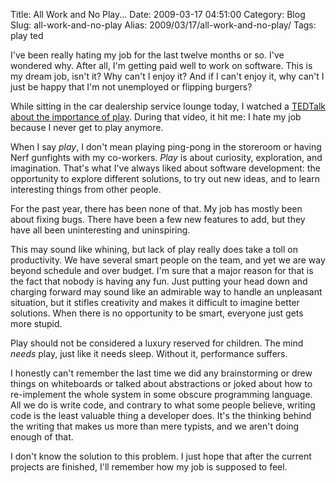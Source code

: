 Title: All Work and No Play...
Date: 2009-03-17 04:51:00
Category: Blog
Slug: all-work-and-no-play
Alias: 2009/03/17/all-work-and-no-play/
Tags: play ted


<p>
I've been really hating my job for the last twelve months or so.  I've wondered why.  After all, I'm getting paid well to work on software.  This is my dream job, isn't it?  Why can't I enjoy it?  And if I can't enjoy it, why can't I just be happy that I'm not unemployed or flipping burgers?
</p>
<p>
While sitting in the car dealership service lounge today, I watched a <a href="http://blog.ted.com/2009/03/stuart_brown_play.php">TEDTalk about the importance of play</a>.  During that video, it hit me:  I hate my job because I never get to play anymore.
</p>
<p>
When I say <em>play</em>, I don't mean playing ping-pong in the storeroom or having Nerf gunfights with my co-workers.  <em>Play</em> is about curiosity, exploration, and imagination.  That's what I've always liked about software development: the opportunity to explore different solutions, to try out new ideas, and to learn interesting things from other people.
</p>
<p>
For the past year, there has been none of that.  My job has mostly been about fixing bugs.  There have been a few new features to add, but they have all been uninteresting and uninspiring.
</p>
<p>
This may sound like whining, but lack of play really does take a toll on productivity.  We have several smart people on the team, and yet we are way beyond schedule and over budget.  I'm sure that a major reason for that is the fact that nobody is having any fun.  Just putting your head down and charging forward may sound like an admirable way to handle an unpleasant situation, but it stifles creativity and makes it difficult to imagine better solutions.  When there is no opportunity to be smart, everyone just gets more stupid.
</p>
<p>
Play should not be considered a luxury reserved for children.  The mind <em>needs</em> play, just like it needs sleep.  Without it, performance suffers.
</p>
<p>
I honestly can't remember the last time we did any brainstorming or drew things on whiteboards or talked about abstractions or joked about how to re-implement the whole system in some obscure programming language.  All we do is write code, and contrary to what some people believe, writing code is the least valuable thing a developer does.  It's the thinking behind the writing that makes us more than mere typists, and we aren't doing enough of that.
</p>
<p>
I don't know the solution to this problem.  I just hope that after the current projects are finished, I'll remember how my job is supposed to feel.
</p>
